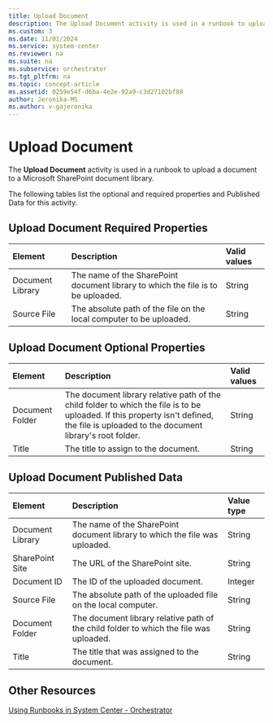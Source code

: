 ```yaml
---
title: Upload Document
description: The Upload Document activity is used in a runbook to upload a document to a Microsoft SharePoint document library.
ms.custom: 3
ms.date: 11/01/2024
ms.service: system-center
ms.reviewer: na
ms.suite: na
ms.subservice: orchestrator
ms.tgt_pltfrm: na
ms.topic: concept-article
ms.assetid: 0259e54f-d6ba-4e2e-92a9-c3d27102bf88
author: Jeronika-MS
ms.author: v-gajeronika
---
```

# Upload Document

The **Upload Document** activity is used in a runbook to upload a document to a Microsoft SharePoint document library.

The following tables list the optional and required properties and Published Data for this activity.

## Upload Document Required Properties

| **Element**   | **Description**   | **Valid values** |
|:---|:---|:---|
| Document Library | The name of the SharePoint document library to which the file is to be uploaded. | String   |
| Source File   | The absolute path of the file on the local computer to be uploaded.   | String   |

## Upload Document Optional Properties

| **Element**   | **Description**   | **Valid values** |
|:---|:---|:---|
| Document Folder | The document library relative path of the child folder to which the file is to be uploaded. If this property isn't defined, the file is uploaded to the document library's root folder. | String   |
| Title   | The title to assign to the document.   | String   |

## Upload Document Published Data

| **Element**   | **Description**   | **Value type** |
|:---|:---|:---|
| Document Library | The name of the SharePoint document library to which the file was uploaded.   | String   |
| SharePoint Site  | The URL of the SharePoint site.   | String   |
| Document ID   | The ID of the uploaded document.   | Integer   |
| Source File   | The absolute path of the uploaded file on the local computer.   | String   |
| Document Folder  | The document library relative path of the child folder to which the file was uploaded. | String   |
| Title   | The title that was assigned to the document.   | String   |

## Other Resources

[Using Runbooks in System Center - Orchestrator](design-and-build-runbooks.md)
